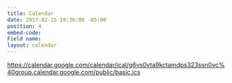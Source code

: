 ```yaml
---
title: Calendar
date: 2017-02-15 19:36:00 -05:00
position: 4
embed-code: 
Field name: 
layout: calendar
---
```


https://calendar.google.com/calendar/ical/g6vs0vta9kctamdps323ssn0vc%40group.calendar.google.com/public/basic.ics